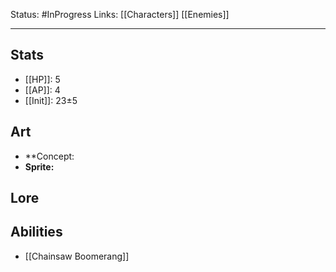 Status: #InProgress
Links: [[Characters]] [[Enemies]]
___
## Stats
- [[HP]]: 5
- [[AP]]: 4
- [[Init]]: 23±5

## Art
- **Concept:
- **Sprite:**

## Lore


## Abilities
- [[Chainsaw Boomerang]]